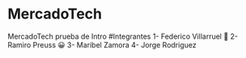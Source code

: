 # MercadoTech
MercadoTech prueba de Intro
#Integrantes
1- Federico Villarruel :partying_face:
2- Ramiro Preuss :grinning:
3- Maribel Zamora
4- Jorge Rodriguez
